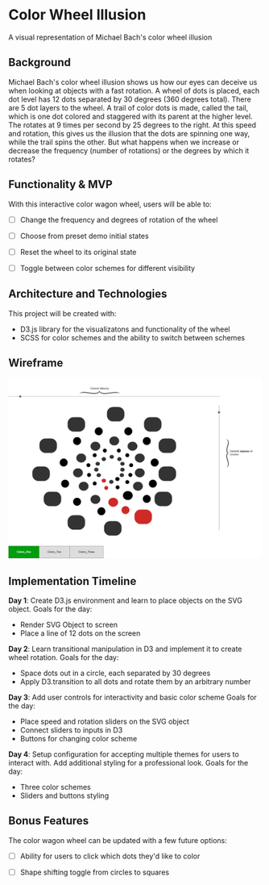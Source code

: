 # Color Wheel Illusion
A visual representation of Michael Bach's color wheel illusion

## Background

Michael Bach's color wheel illusion shows us how our eyes can deceive us when looking at objects with a fast rotation. A wheel of dots is placed, each dot level has 12 dots separated by 30 degrees (360 degrees total). There are 5 dot layers to the wheel. A trail of color dots is made, called the tail, which is one dot colored and staggered with its parent at the higher level. The rotates at 9 times per second by 25 degrees to the right.  At this speed and rotation, this gives us the illusion that the dots are spinning one way, while the trail spins the other. But what happens when we increase or decrease the frequency (number of rotations) or the degrees by which it rotates?

## Functionality & MVP

With this interactive color wagon wheel, users will be able to:

- [ ] Change the frequency and degrees of rotation of the wheel
- [ ] Choose from preset demo initial states
- [ ] Reset the wheel to its original state
- [ ] Toggle between color schemes for different visibility


## Architecture and Technologies

This project will be created with:

- D3.js library for the visualizatons and functionality of the wheel
- SCSS for color schemes and the ability to switch between schemes


## Wireframe

![wireframe](docs/wireframes/mockup.png)


## Implementation Timeline

**Day 1**: Create D3.js environment and learn to place objects on the SVG object. Goals for the day:

- Render SVG Object to screen
- Place a line of 12 dots on the screen


**Day 2**: Learn transitional manipulation in D3 and implement it to create wheel rotation. Goals for the day:

- Space dots out in a circle, each separated by 30 degrees
- Apply D3.transition to all dots and rotate them by an arbitrary number

**Day 3**: Add user controls for interactivity and basic color scheme Goals for the day:

- Place speed and rotation sliders on the SVG object
- Connect sliders to inputs in D3
- Buttons for changing color scheme

**Day 4**: Setup configuration for accepting multiple themes for users to interact with. Add additional styling for a professional look. Goals for the day:

- Three color schemes
- Sliders and buttons styling


## Bonus Features

The color wagon wheel can be updated with a few future options:

- [ ] Ability for users to click which dots they'd like to color

- [ ] Shape shifting toggle from circles to squares

